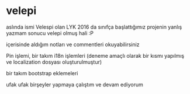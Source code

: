 # velepi

aslında ismi Velespi olan LYK 2016 da sınıfça başlattığımız projenin yanlış yazmam sonucu velepi olmuş hali :P

içerisinde aldığım notları ve commentleri okuyabilirsiniz

Pin işlemi, bir takım i18n işlemleri (deneme amaçlı olarak bir kısmı yapılmış ve localization dosyası oluşturulmuştur)

bir takım bootstrap eklemeleri

ufak ufak birşeyler yapmaya çalıştım ve devam ediyorum
